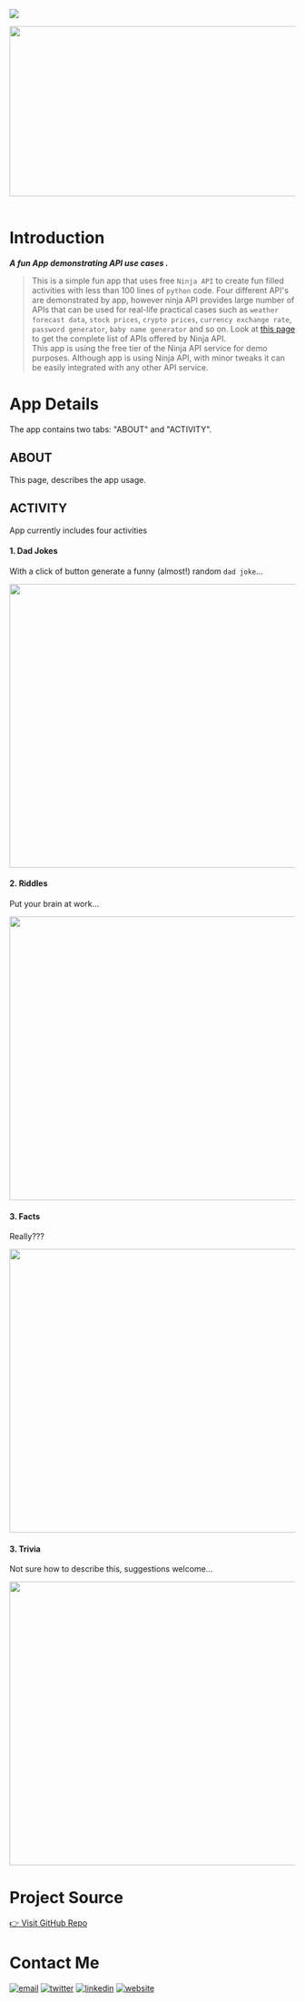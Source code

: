 <a href="https://ninja-api-fun-sssingh.streamlit.app/"  target="_blank"><img src="https://img.shields.io/badge/open_app_in_streamlit-f63366?style=for-the-badge&logo=streamlit&logoColor=black" /></a>

<img src="https://github.com/sssingh/nlp-text-paraphraser-gpt/blob/main/assets/title.png?raw=true" width="1000" height="300"/><br><br> 

# Introduction  
***A fun App demonstrating API use cases .***
>This is a simple fun app that uses free `Ninja API` to create fun filled activities with less than 100 lines of `python` code. Four different API's are demonstrated by app, however ninja API provides large number of APIs that can be used for real-life practical cases such as `weather forecast data`, `stock prices`, `crypto prices`, `currency exchange rate`, `password generator`, `baby name generator` and so on. Look at [this page](https://api-ninjas.com/api) to get the complete list of APIs offered by Ninja API.  
This app is using the free tier of the Ninja API service for demo purposes. Although app is using Ninja API, with minor tweaks it can be easily integrated with any other API service.

# App Details
The app contains two tabs: "ABOUT" and "ACTIVITY". 

## ABOUT 
This page, describes the app usage.
    
## ACTIVITY
App currently includes four activities 

#### 1. Dad Jokes
With a click of button generate a funny (almost!) random `dad joke`... 

<img src="https://github.com/sssingh/ninja-api-fun/blob/main/streamlit/assets/dadjokes.png?raw=true" width="1000" height="500"/><br>


#### 2. Riddles
Put your brain at work...

<img src="https://github.com/sssingh/ninja-api-fun/blob/main/streamlit/assets/riddles.png?raw=true" width="1000" height="500"/><br>

#### 3. Facts
Really???

<img src="https://github.com/sssingh/ninja-api-fun/blob/main/streamlit/assets/facts.png?raw=true" width="1000" height="500"/><br>

#### 3. Trivia
Not sure how to describe this, suggestions welcome...

<img src="https://github.com/sssingh/ninja-api-fun/blob/main/assets/trivia.png?raw=true" width="1000" height="500"/><br>

# Project Source
[👉 Visit GitHub Repo](https://github.com/sssingh/ninja-api-fun)

# Contact Me
[![email](https://img.shields.io/badge/Gmail-D14836?style=for-the-badge&logo=gmail&logoColor=white)](mailto:sunil.surendra.singh7@gmail.com)
[![twitter](https://img.shields.io/badge/twitter-1DA1F2?style=for-the-badge&logo=twitter&logoColor=white)](https://twitter.com/@thesssingh)
[![linkedin](https://img.shields.io/badge/linkedin-0A66C2?style=for-the-badge&logo=linkedin&logoColor=white)](https://www.linkedin.com/in/sssingh/)
[![website](https://img.shields.io/badge/web_site-8B5BE8?style=for-the-badge&logo=ko-fi&logoColor=white)](https://www.datamatrix-ml.com)

